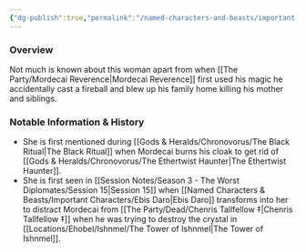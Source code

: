 ```yaml
---
{"dg-publish":true,"permalink":"/named-characters-and-beasts/important-characters/pc-backstory-characters/mordecai-s-mother/","tags":["NPC"]}
---
```



### Overview
Not much is known about this woman apart from when [[The Party/Mordecai Reverence\|Mordecai Reverence]] first used his magic he accidentally cast a fireball and blew up his family home killing his mother and siblings. 

### Notable Information & History   
- She is first mentioned during [[Gods & Heralds/Chronovorus/The Black Ritual\|The Black Ritual]] when Mordecai burns his cloak to get rid of [[Gods & Heralds/Chronovorus/The Ethertwist Haunter\|The Ethertwist Haunter]].
- She is first seen in [[Session Notes/Season 3 - The Worst Diplomates/Session 15\|Session 15]] when [[Named Characters & Beasts/Important Characters/Ebis Daro\|Ebis Daro]] transforms into her to distract Mordecai from [[The Party/Dead/Chenris Tallfellow ‡\|Chenris Tallfellow ‡]] when he was trying to destroy the crystal in [[Locations/Ehobel/Ishnmel/The Tower of Ishnmel\|The Tower of Ishnmel]].